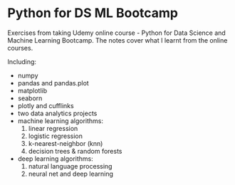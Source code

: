 # Python for DS ML Bootcamp
Exercises from taking Udemy online course - Python for Data Science and Machine Learning Bootcamp. The notes cover what I learnt from the online courses.

Including:
- numpy 
- pandas and pandas.plot
- matplotlib
- seaborn
- plotly and cufflinks
- two data analytics projects
- machine learning algorithms:
  1. linear regression
  2. logistic regression
  3. k-nearest-neighbor (knn)
  4. decision trees & random forests
- deep learning algorithms:
  1. natural language processing
  2. neural net and deep learning
